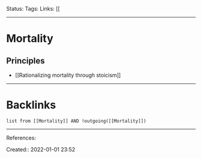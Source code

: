 Status: 
Tags: 
Links: [[
___
# Mortality
## Principles
- [[Rationalizing mortality through stoicism]]
___
# Backlinks
```dataview
list from [[Mortality]] AND !outgoing([[Mortality]])
```
___
References:

Created:: 2022-01-01 23:52
